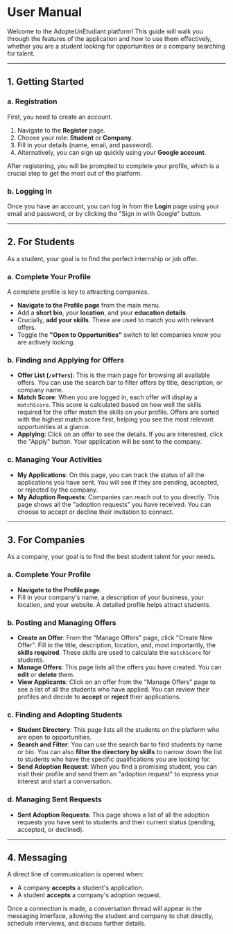 # User Manual

Welcome to the AdopteUnEtudiant platform! This guide will walk you through the features of the application and how to use them effectively, whether you are a student looking for opportunities or a company searching for talent.

---

## 1. Getting Started

### a. Registration

First, you need to create an account.

1.  Navigate to the **Register** page.
2.  Choose your role: **Student** or **Company**.
3.  Fill in your details (name, email, and password).
4.  Alternatively, you can sign up quickly using your **Google account**.

After registering, you will be prompted to complete your profile, which is a crucial step to get the most out of the platform.

### b. Logging In

Once you have an account, you can log in from the **Login** page using your email and password, or by clicking the "Sign in with Google" button.

---

## 2. For Students

As a student, your goal is to find the perfect internship or job offer.

### a. Complete Your Profile

A complete profile is key to attracting companies.
*   **Navigate to the Profile page** from the main menu.
*   Add a **short bio**, your **location**, and your **education details**.
*   Crucially, **add your skills**. These are used to match you with relevant offers.
*   Toggle the **"Open to Opportunities"** switch to let companies know you are actively looking.

### b. Finding and Applying for Offers

*   **Offer List (`/offers`)**: This is the main page for browsing all available offers. You can use the search bar to filter offers by title, description, or company name.
*   **Match Score**: When you are logged in, each offer will display a `matchScore`. This score is calculated based on how well the skills required for the offer match the skills on your profile. Offers are sorted with the highest match score first, helping you see the most relevant opportunities at a glance.
*   **Applying**: Click on an offer to see the details. If you are interested, click the "Apply" button. Your application will be sent to the company.

### c. Managing Your Activities

*   **My Applications**: On this page, you can track the status of all the applications you have sent. You will see if they are pending, accepted, or rejected by the company.
*   **My Adoption Requests**: Companies can reach out to you directly. This page shows all the "adoption requests" you have received. You can choose to accept or decline their invitation to connect.

---

## 3. For Companies

As a company, your goal is to find the best student talent for your needs.

### a. Complete Your Profile

*   **Navigate to the Profile page**.
*   Fill in your company's name, a description of your business, your location, and your website. A detailed profile helps attract students.

### b. Posting and Managing Offers

*   **Create an Offer**: From the "Manage Offers" page, click "Create New Offer". Fill in the title, description, location, and, most importantly, the **skills required**. These skills are used to calculate the `matchScore` for students.
*   **Manage Offers**: This page lists all the offers you have created. You can **edit** or **delete** them.
*   **View Applicants**: Click on an offer from the "Manage Offers" page to see a list of all the students who have applied. You can review their profiles and decide to **accept** or **reject** their applications.

### c. Finding and Adopting Students

*   **Student Directory**: This page lists all the students on the platform who are open to opportunities.
*   **Search and Filter**: You can use the search bar to find students by name or bio. You can also **filter the directory by skills** to narrow down the list to students who have the specific qualifications you are looking for.
*   **Send Adoption Request**: When you find a promising student, you can visit their profile and send them an "adoption request" to express your interest and start a conversation.

### d. Managing Sent Requests

*   **Sent Adoption Requests**: This page shows a list of all the adoption requests you have sent to students and their current status (pending, accepted, or declined).

---

## 4. Messaging

A direct line of communication is opened when:
*   A company **accepts** a student's application.
*   A student **accepts** a company's adoption request.

Once a connection is made, a conversation thread will appear in the messaging interface, allowing the student and company to chat directly, schedule interviews, and discuss further details. 